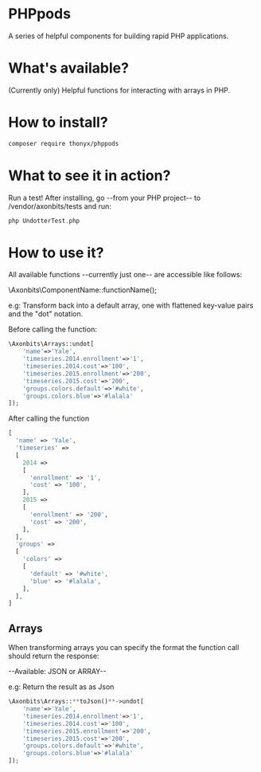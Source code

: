 # PHPpods
A series of helpful components for building rapid PHP applications. 

# What's available?
(Currently only) Helpful functions for interacting with arrays in PHP.

# How to install?
```sh
composer require thonyx/phppods 
```

# What to see it in action?
Run a test! After installing, go --from your PHP project-- to /vendor/axonbits/tests and run: 

```php
php UndotterTest.php
```

# How to use it?
All available functions --currently just one-- are accessible like follows: 

\Axonbits\ComponentName::functionName();

e.g:
Transform back into a default array, one with flattened key-value pairs and the "dot" notation.

Before calling the function: 

```php
\Axonbits\Arrays::undot[
	'name'=>'Yale', 
	'timeseries.2014.enrollment'=>'1',
	'timeseries.2014.cost'=>'100',
	'timeseries.2015.enrollment'=>'200',
	'timeseries.2015.cost'=>'200',
	'groups.colors.default'=>'#white',
	'groups.colors.blue'=>'#lalala'
]);
```

After calling the function
```php
[
  'name' => 'Yale',
  'timeseries' =>
  [
    2014 =>
    [
      'enrollment' => '1',
      'cost' => '100',
    ],
    2015 =>
    [
      'enrollment' => '200',
      'cost' => '200',
    ],
  ],
  'groups' =>
  [
    'colors' =>
    [
      'default' => '#white',
      'blue' => '#lalala',
    ],
  ],
]
```

## Arrays

When transforming arrays you can specify the format the function call should return the response: 

--Available: JSON or ARRAY--

e.g: 
Return the result as as Json

```php
\Axonbits\Arrays::**toJson()**->undot[
	'name'=>'Yale', 
	'timeseries.2014.enrollment'=>'1',
	'timeseries.2014.cost'=>'100',
	'timeseries.2015.enrollment'=>'200',
	'timeseries.2015.cost'=>'200',
	'groups.colors.default'=>'#white',
	'groups.colors.blue'=>'#lalala'
]);
```
